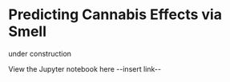 # Predicting Cannabis Effects via Smell
under construction

View the Jupyter notebook here --insert link--
